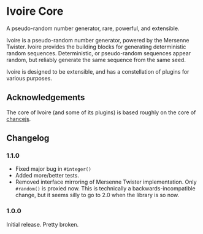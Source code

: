 Ivoire Core
===========

A pseudo-random number generator, rare, powerful, and extensible.

Ivoire is a pseudo-random number generator, powered by the Mersenne
Twister. Ivoire provides the building blocks for generating deterministic
random sequences. Deterministic, or pseudo-random sequences appear random,
but reliably generate the same sequence from the same seed.

Ivoire is designed to be extensible, and has a constellation of plugins for
various purposes.

Acknowledgements
----------------

The core of Ivoire (and some of its plugins) is based roughly on the core of
[chancejs](http://chancejs.com/).


Changelog
---------

### 1.1.0

- Fixed major bug in `#integer()`
- Added more/better tests.
- Removed interface mirroring of Mersenne Twister implementation. Only
  `#random()` is proxied now. This is technically a backwards-incompatible
  change, but it seems silly to go to 2.0 when the library is so now.

### 1.0.0

Initial release. Pretty broken.
